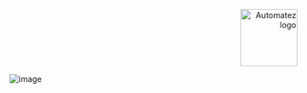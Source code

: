 <p align="right"> 
  <img src="https://github.com/user-attachments/assets/c13f4bd3-06af-4707-a587-8e756ffd6e39" 
       alt="Automatez logo" 
       width="100"> 
</p> 



![image](https://github.com/user-attachments/assets/7bc8541c-c7a6-485f-b8a5-b53007b917d1)
